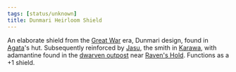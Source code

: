 ```yaml
---
tags: [status/unknown]
title: Dunmari Heirloom Shield
---
```


An elaborate shield from the [Great War](<../../../../events/1500s/great-war.md>) era, Dunmari design, found in [Agata](<../../../../people/fey/agata.md>)'s hut. Subsequently reinforced by [Jasu](<../../../../people/dunmari/jasu.md>), the smith in [Karawa](<../../../../gazetteer/greater-dunmar/realms/dunmar/eastern-dunmar/karawa.md>), with adamantine found in the [dwarven outpost](<../../../../gazetteer/greater-dunmar/dunmari-basin/dwarven-outpost-raven-s-hold.md>) near [Raven's Hold](<../../../../gazetteer/greater-dunmar/dunmari-basin/raven-s-hold.md>). Functions as a +1 shield. 

